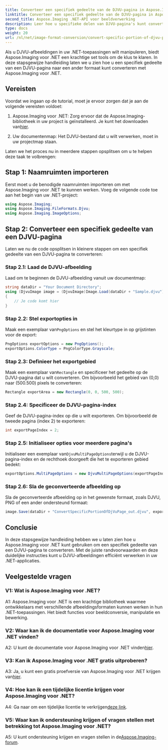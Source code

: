 ```yaml
---
title: Converteer een specifiek gedeelte van de DJVU-pagina in Aspose.Imaging voor .NET
linktitle: Converteer een specifiek gedeelte van de DJVU-pagina in Aspose.Imaging voor .NET
second_title: Aspose.Imaging .NET-API voor beeldverwerking
description: Leer hoe u specifieke delen van DJVU-pagina's kunt converteren met Aspose.Imaging voor .NET. Volg onze stapsgewijze handleiding.
type: docs
weight: 20
url: /nl/net/image-format-conversion/convert-specific-portion-of-djvu-page/
---
```

Als u DJVU-afbeeldingen in uw .NET-toepassingen wilt manipuleren, biedt Aspose.Imaging voor .NET een krachtige set tools om de klus te klaren. In deze stapsgewijze handleiding laten we u zien hoe u een specifiek gedeelte van een DJVU-pagina naar een ander formaat kunt converteren met Aspose.Imaging voor .NET.

## Vereisten

Voordat we ingaan op de tutorial, moet je ervoor zorgen dat je aan de volgende vereisten voldoet:

1.  Aspose.Imaging voor .NET: Zorg ervoor dat de Aspose.Imaging-bibliotheek in uw project is geïnstalleerd. Je kunt het downloaden van[hier](https://releases.aspose.com/imaging/net/).

2. Uw documentenmap: Het DJVU-bestand dat u wilt verwerken, moet in uw projectmap staan.

Laten we het proces nu in meerdere stappen opsplitsen om u te helpen deze taak te volbrengen:

## Stap 1: Naamruimten importeren

Eerst moet u de benodigde naamruimten importeren om met Aspose.Imaging voor .NET te kunnen werken. Voeg de volgende code toe aan het begin van uw .NET-project:

```csharp
using Aspose.Imaging;
using Aspose.Imaging.FileFormats.Djvu;
using Aspose.Imaging.ImageOptions;
```

## Stap 2: Converteer een specifiek gedeelte van een DJVU-pagina

Laten we nu de code opsplitsen in kleinere stappen om een specifiek gedeelte van een DJVU-pagina te converteren:

### Stap 2.1: Laad de DJVU-afbeelding

Laad om te beginnen de DJVU-afbeelding vanuit uw documentmap:

```csharp
string dataDir = "Your Document Directory";
using (DjvuImage image = (DjvuImage)Image.Load(dataDir + "Sample.djvu"))
{
    // Je code komt hier
}
```

### Stap 2.2: Stel exportopties in

 Maak een exemplaar van`PngOptions` en stel het kleurtype in op grijstinten voor de export:

```csharp
PngOptions exportOptions = new PngOptions();
exportOptions.ColorType = PngColorType.Grayscale;
```

### Stap 2.3: Definieer het exportgebied

 Maak een exemplaar van`Rectangle` en specificeer het gedeelte op de DJVU-pagina dat u wilt converteren. Om bijvoorbeeld het gebied van (0,0) naar (500.500) pixels te converteren:

```csharp
Rectangle exportArea = new Rectangle(0, 0, 500, 500);
```

### Stap 2.4: Specificeer de DJVU-pagina-index

Geef de DJVU-pagina-index op die u wilt exporteren. Om bijvoorbeeld de tweede pagina (index 2) te exporteren:

```csharp
int exportPageIndex = 2;
```

### Stap 2.5: Initialiseer opties voor meerdere pagina's

 Initialiseer een exemplaar van`DjvuMultiPageOptions`terwijl u de DJVU-pagina-index en de rechthoek doorgeeft die het te exporteren gebied bedekt:

```csharp
exportOptions.MultiPageOptions = new DjvuMultiPageOptions(exportPageIndex, exportArea);
```

### Stap 2.6: Sla de geconverteerde afbeelding op

Sla de geconverteerde afbeelding op in het gewenste formaat, zoals DJVU, PNG of een ander ondersteund formaat:

```csharp
image.Save(dataDir + "ConvertSpecificPortionOfDjVuPage_out.djvu", exportOptions);
```

## Conclusie

In deze stapsgewijze handleiding hebben we u laten zien hoe u Aspose.Imaging voor .NET kunt gebruiken om een specifiek gedeelte van een DJVU-pagina te converteren. Met de juiste randvoorwaarden en deze duidelijke instructies kunt u DJVU-afbeeldingen efficiënt verwerken in uw .NET-applicaties.

## Veelgestelde vragen

### V1: Wat is Aspose.Imaging voor .NET?

A1: Aspose.Imaging voor .NET is een krachtige bibliotheek waarmee ontwikkelaars met verschillende afbeeldingsformaten kunnen werken in hun .NET-toepassingen. Het biedt functies voor beeldconversie, manipulatie en bewerking.

### V2: Waar kan ik de documentatie voor Aspose.Imaging voor .NET vinden?

 A2: U kunt de documentatie voor Aspose.Imaging voor .NET vinden[hier](https://reference.aspose.com/imaging/net/).

### V3: Kan ik Aspose.Imaging voor .NET gratis uitproberen?

 A3: Ja, u kunt een gratis proefversie van Aspose.Imaging voor .NET krijgen van[hier](https://releases.aspose.com/).

### V4: Hoe kan ik een tijdelijke licentie krijgen voor Aspose.Imaging voor .NET?

 A4: Ga naar om een tijdelijke licentie te verkrijgen[deze link](https://purchase.aspose.com/temporary-license/).

### V5: Waar kan ik ondersteuning krijgen of vragen stellen met betrekking tot Aspose.Imaging voor .NET?

 A5: U kunt ondersteuning krijgen en vragen stellen in de[Aspose.Imaging-forum](https://forum.aspose.com/).
